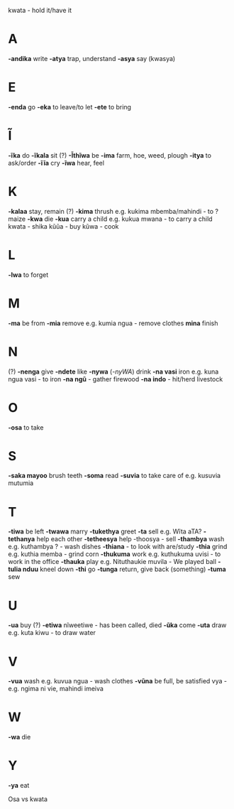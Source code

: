 kwata - hold it/have it

# A
**-andika** write
**-atya** trap, understand
**-asya** say (kwasya)

# E
**-enda** go
**-eka** to leave/to let
**-ete** to bring

# Ĩ
**-ĩka** do
**-ĩkala** sit
(?) **-Ĩthĩwa** be
**-ima** farm, hoe, weed, plough
**-itya** to ask/order
**-ĩĩa** cry
**-ĩwa** hear, feel

# K
**-kalaa** stay, remain
(?) **-kima** thrush e.g. kukima mbemba/mahindi - to ? maize
**-kwa** die
**-kua** carry a child e.g. kukua mwana - to carry a child
kwata - shika
kũũa - buy
kũwa - cook


# L
**-lwa** to forget

# M
**-ma** be from
**-mia** remove e.g. kumia ngua - remove clothes
**mina** finish

# N
(?) **-nenga** give
**-ndete** like
**-nywa** (*-nyWA*) drink
**-na vasi** iron e.g. kuna ngua vasi - to iron
**-na ngũ** - gather firewood
**-na indo** - hit/herd livestock

# O
**-osa** to take

# S
**-saka mayoo** brush teeth
**-soma** read
**-suvia** to take care of e.g. kusuvia mutumia

# T
**-tiwa** be left
**-twawa** marry
**-tukethya** greet
**-ta** sell e.g. Wĩta aTA?
**-tethanya** help each other
**-tetheesya** help
-thoosya - sell
**-thambya** wash e.g. kuthambya ? - wash dishes
**-thiana** - to look with are/study
**-thia** grind e.g. kuthia memba - grind corn
**-thukuma** work e.g. kuthukuma uvisi - to work in the office
**-thauka** play e.g. Nituthaukie muvila - We played ball
**-tulia nduu** kneel down
**-thi** go
**-tunga** return, give back (something)
**-tuma** sew

# U
**-ua** buy
(?) **-etiwa** nĩweetiwe - has been called, died
**-ũka** come
**-uta** draw e.g. kuta kiwu - to draw water

# V
**-vua** wash e.g. kuvua ngua - wash clothes
**-vũna** be full, be satisfied
vya - e.g. ngima ni vie, mahindi imeiva


# W
**-wa** die

# Y
**-ya** eat 


Osa vs kwata

